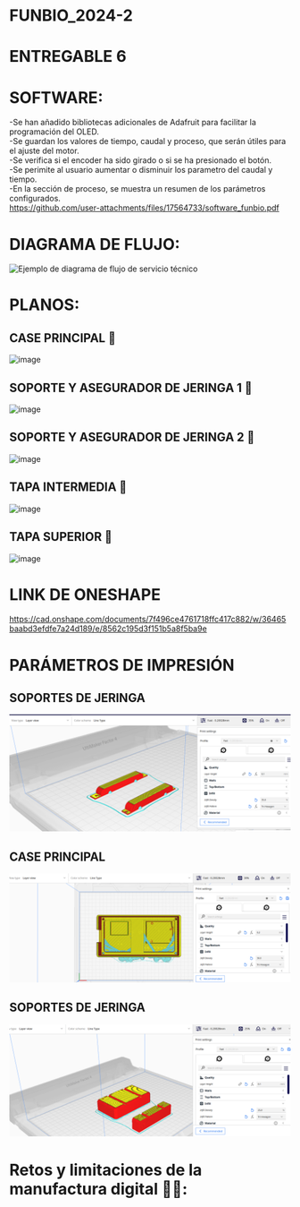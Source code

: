 # FUNBIO_2024-2 
# ENTREGABLE 6
# SOFTWARE:

-Se han añadido bibliotecas adicionales de Adafruit para facilitar la programación del OLED.<br>
-Se guardan los valores de tiempo, caudal y proceso, que serán útiles para el ajuste del motor.<br>
-Se verifica si el encoder ha sido girado o si se ha presionado el botón.<br>
-Se perimite al usuario aumentar o disminuir los parametro del caudal y tiempo.<br>
-En la sección de proceso, se muestra un resumen de los parámetros configurados.<br>
https://github.com/user-attachments/files/17564733/software_funbio.pdf

# DIAGRAMA DE FLUJO:
![Ejemplo de diagrama de flujo de servicio técnico](https://github.com/user-attachments/assets/6a1bb1f2-6726-46af-82db-4391c17fc5a5)

# PLANOS:
## CASE PRINCIPAL :book: 

![image](https://github.com/user-attachments/assets/afb1c0c5-4384-4a3e-b5ca-7295a134ddaf)

## SOPORTE Y ASEGURADOR DE JERINGA 1 :art:

![image](https://github.com/user-attachments/assets/18e086bb-760e-477d-91ca-380eea6c4356)

## SOPORTE Y ASEGURADOR DE JERINGA 2 :wrench:

![image](https://github.com/user-attachments/assets/d33cc53e-b139-49ba-b687-ca28179bed19)

## TAPA INTERMEDIA :test_tube:
 
![image](https://github.com/user-attachments/assets/169efcb1-0f57-4844-bbe7-bcdd60308e63)

## TAPA SUPERIOR :construction:

![image](https://github.com/user-attachments/assets/fdfc4b32-03de-43c2-ae5f-9a85a8903751)

# LINK DE ONESHAPE

https://cad.onshape.com/documents/7f496ce4761718ffc417c882/w/36465baabd3efdfe7a24d189/e/8562c195d3f151b5a8f5ba9e

# PARÁMETROS DE IMPRESIÓN

## SOPORTES DE JERINGA

![](https://github.com/JogaBardales/Proyecto1FUNBIO/blob/main/Archivo2/imagen_2024-10-29_234916940.png)

## CASE PRINCIPAL

![](https://github.com/JogaBardales/Proyecto1FUNBIO/blob/main/Archivo2/imagen_2024-10-29_235313051.png)

## SOPORTES DE JERINGA

![](https://github.com/JogaBardales/Proyecto1FUNBIO/blob/main/Archivo2/imagen_2024-10-29_235739753.png)


# Retos y limitaciones de la manufactura digital 🏳️‍⚧️:
